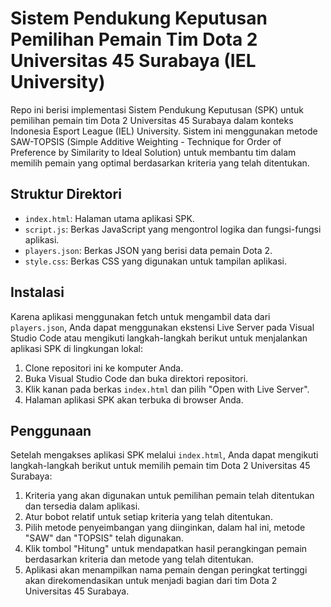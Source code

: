 # Sistem Pendukung Keputusan Pemilihan Pemain Tim Dota 2 Universitas 45 Surabaya (IEL University)

Repo ini berisi implementasi Sistem Pendukung Keputusan (SPK) untuk pemilihan pemain tim Dota 2 Universitas 45 Surabaya dalam konteks Indonesia Esport League (IEL) University. Sistem ini menggunakan metode SAW-TOPSIS (Simple Additive Weighting - Technique for Order of Preference by Similarity to Ideal Solution) untuk membantu tim dalam memilih pemain yang optimal berdasarkan kriteria yang telah ditentukan.

## Struktur Direktori

- `index.html`: Halaman utama aplikasi SPK.
- `script.js`: Berkas JavaScript yang mengontrol logika dan fungsi-fungsi aplikasi.
- `players.json`: Berkas JSON yang berisi data pemain Dota 2.
- `style.css`: Berkas CSS yang digunakan untuk tampilan aplikasi.

## Instalasi

Karena aplikasi menggunakan fetch untuk mengambil data dari `players.json`, Anda dapat menggunakan ekstensi Live Server pada Visual Studio Code atau mengikuti langkah-langkah berikut untuk menjalankan aplikasi SPK di lingkungan lokal:

1. Clone repositori ini ke komputer Anda.
2. Buka Visual Studio Code dan buka direktori repositori.
3. Klik kanan pada berkas `index.html` dan pilih "Open with Live Server".
4. Halaman aplikasi SPK akan terbuka di browser Anda.

## Penggunaan

Setelah mengakses aplikasi SPK melalui `index.html`, Anda dapat mengikuti langkah-langkah berikut untuk memilih pemain tim Dota 2 Universitas 45 Surabaya:

1. Kriteria yang akan digunakan untuk pemilihan pemain telah ditentukan dan tersedia dalam aplikasi.
2. Atur bobot relatif untuk setiap kriteria yang telah ditentukan.
3. Pilih metode penyeimbangan yang diinginkan, dalam hal ini, metode "SAW" dan "TOPSIS" telah digunakan.
4. Klik tombol "Hitung" untuk mendapatkan hasil perangkingan pemain berdasarkan kriteria dan metode yang telah ditentukan.
5. Aplikasi akan menampilkan nama pemain dengan peringkat tertinggi akan direkomendasikan untuk menjadi bagian dari tim Dota 2 Universitas 45 Surabaya.


